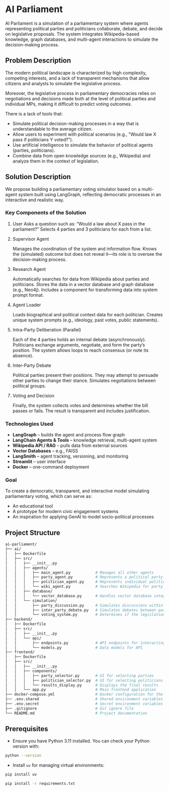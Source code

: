 # AI Parliament

AI Parliament is a simulation of a parliamentary system where agents representing political parties and politicians collaborate, debate, and decide on legislative proposals. The system integrates Wikipedia-based knowledge, graph databases, and multi-agent interactions to simulate the decision-making process.

## Problem Description

The modern political landscape is characterized by high complexity, competing interests, and a lack of transparent mechanisms that allow citizens and analysts to simulate the legislative process.

Moreover, the legislative process in parliamentary democracies relies on negotiations and decisions made both at the level of political parties and individual MPs, making it difficult to predict voting outcomes.

There is a lack of tools that:

- Simulate political decision-making processes in a way that is understandable to the average citizen.
- Allow users to experiment with political scenarios (e.g., "Would law X pass if politicians Y voted?").
- Use artificial intelligence to simulate the behavior of political agents (parties, politicians).
- Combine data from open knowledge sources (e.g., Wikipedia) and analyze them in the context of legislation.

## Solution Description

We propose building a parliamentary voting simulator based on a multi-agent system built using LangGraph, reflecting democratic processes in an interactive and realistic way.

### Key Components of the Solution

1. User
    Asks a question such as: “Would a law about X pass in the parliament?”
    Selects 4 parties and 3 politicians for each from a list.

2. Supervisor Agent

    Manages the coordination of the system and information flow.
    Knows the (simulated) outcome but does not reveal it—its role is to oversee the decision-making process.

3. Research Agent

    Automatically searches for data from Wikipedia about parties and politicians.
    Stores the data in a vector database and graph database (e.g., Neo4j).
    Includes a component for transforming data into system prompt format.

4. Agent Loader

    Loads biographical and political context data for each politician.
    Creates unique system prompts (e.g., ideology, past votes, public statements).

5. Intra-Party Deliberation (Parallel)

    Each of the 4 parties holds an internal debate (asynchronously).
    Politicians exchange arguments, negotiate, and form the party’s position.
    The system allows loops to reach consensus (or note its absence).

6. Inter-Party Debate

    Political parties present their positions.
    They may attempt to persuade other parties to change their stance.
    Simulates negotiations between political groups.

7. Voting and Decision

    Finally, the system collects votes and determines whether the bill passes or fails.
    The result is transparent and includes justification.

### Technologies Used

- **LangGraph** – builds the agent and process flow graph
- **LangChain Agents & Tools** – knowledge retrieval, multi-agent system
- **Wikipedia API / RAG** – pulls data from external sources
- **Vector Databases** – e.g., FAISS
- **LangSmith** – agent tracking, versioning, and monitoring
- **Streamlit** – user interface
- **Docker** – one-command deployment

### Goal

To create a democratic, transparent, and interactive model simulating parliamentary voting, which can serve as:

- An educational tool
- A prototype for modern civic engagement systems
- An inspiration for applying GenAI to model socio-political processes

## Project Structure

```bash
ai-parliament/
├── ai/
│   ├── Dockerfile
│   ├── src/
│   │   ├── __init__.py
│   │   ├── agents/
│   │   │   ├── main_agent.py           # Manages all other agents
│   │   │   ├── party_agent.py          # Represents a political party
│   │   │   ├── politician_agent.py     # Represents individual politicians
│   │   │   └── wiki_agent.py           # Searches Wikipedia for party and politician data
│   │   ├── database/
│   │   │   └── vector_database.py      # Handles vector database integration
│   │   └── simulation/
│   │       ├── party_discussion.py     # Simulates discussions within a party
│   │       ├── inter_party_debate.py   # Simulates debates between parties
│   │       └── voting_system.py        # Determines if the legislation passes
├── backend/
│   ├── Dockerfile
│   ├── src/
│   │   ├── __init__.py
│   │   └── api/
│   │       ├── endpoints.py            # API endpoints for interacting with the system
│   │       └── models.py               # Data models for API
├── frontend/
│   ├── Dockerfile
│   ├── src/
│   │   ├── __init__.py
│   │   ├── components/
│   │   │   ├── party_selector.py       # UI for selecting parties
│   │   │   ├── politician_selector.py  # UI for selecting politicians
│   │   │   └── results_display.py      # Displays the final results
│   │   └── app.py                      # Main frontend application
├── docker-compose.yml                  # Docker configuration for the entire system
├── .env.shared                         # Shared environment variables
├── .env.secret                         # Secret environment variables
├── .gitignore                          # Git ignore file
└── README.md                           # Project documentation
```

## Prerequisites

- Ensure you have Python 3.11 installed. You can check your Python version with:

```bash
python --version
```

- Install `uv` for managing virtual environments:

```bash
pip install uv
```

```bash
pip install -r requirements.txt
```

